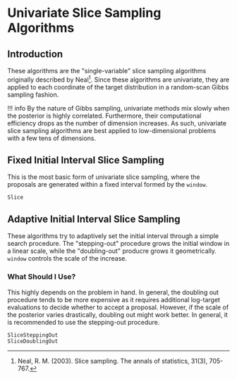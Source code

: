 
# Univariate Slice Sampling Algorithms

## Introduction
These algorithms are the "single-variable" slice sampling algorithms originally described by Neal[^N2003].
Since these algorithms are univariate, they are applied to each coordinate of the target distribution in a random-scan Gibbs sampling fashion.

!!! info
    By the nature of Gibbs sampling, univariate methods mix slowly when the posterior is highly correlated.
    Furthermore, their computational efficiency drops as the number of dimension increases.
    As such, univariate slice sampling algorithms are best applied to low-dimensional problems with a few tens of dimensions.


## Fixed Initial Interval Slice Sampling 
This is the most basic form of univariate slice sampling, where the proposals are generated within a fixed interval formed by the `window`.


```@docs
Slice
```

## Adaptive Initial Interval Slice Sampling

These algorithms try to adaptively set the initial interval through a simple search procedure.
The "stepping-out" procedure grows the initial window in a linear scale, while the "doubling-out" producre grows it geometrically.
`window` controls the scale of the increase.

### What Should I Use?
This highly depends on the problem in hand.
In general, the doubling out procedure tends to be more expensive as it requires additional log-target evaluations to decide whether to accept a proposal.
However, if the scale of the posterior varies drastically, doubling out might work better.
In general, it is recommended to use the stepping-out procedure.

```@docs
SliceSteppingOut
SliceDoublingOut
```

[^N2003]: Neal, R. M. (2003). Slice sampling. The annals of statistics, 31(3), 705-767.
